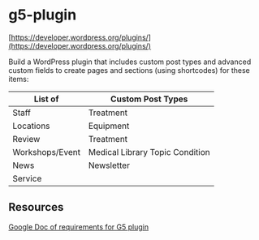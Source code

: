 # g5-plugin
[https://developer.wordpress.org/plugins/](https://developer.wordpress.org/plugins/)

Build a WordPress plugin that includes custom post types and advanced custom fields to create pages and sections (using shortcodes) for these items:

List of             | Custom Post Types
------------------- | --------------------
Staff               | Treatment
Locations           | Equipment
Review              | Treatment
Workshops/Event     | Medical Library Topic Condition
News                | Newsletter
Service             |


## Resources
[Google Doc of requirements for G5 plugin](https://docs.google.com/document/d/1-60UjbCogUZewWsdGaM_1SLtLe6mua6BCpnWS4jskP4/edit?ts=5de6d85c#)